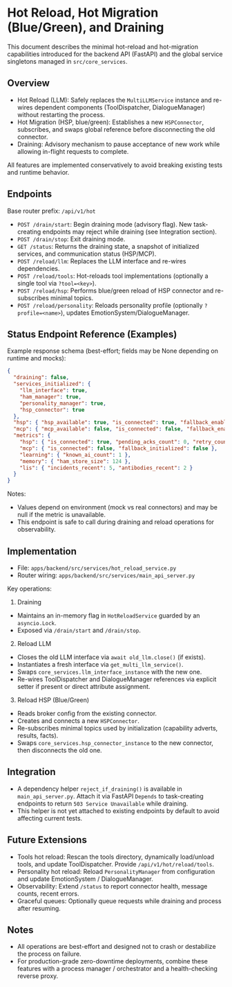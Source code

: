 # Hot Reload, Hot Migration (Blue/Green), and Draining

This document describes the minimal hot-reload and hot-migration capabilities introduced for the backend API (FastAPI) and the global service singletons managed in `src/core_services`.

## Overview

- Hot Reload (LLM): Safely replaces the `MultiLLMService` instance and re-wires dependent components (ToolDispatcher, DialogueManager) without restarting the process.
- Hot Migration (HSP, blue/green): Establishes a new `HSPConnector`, subscribes, and swaps global reference before disconnecting the old connector.
- Draining: Advisory mechanism to pause acceptance of new work while allowing in-flight requests to complete.

All features are implemented conservatively to avoid breaking existing tests and runtime behavior.

## Endpoints

Base router prefix: `/api/v1/hot`

- `POST /drain/start`: Begin draining mode (advisory flag). New task-creating endpoints may reject while draining (see Integration section).
- `POST /drain/stop`: Exit draining mode.
- `GET /status`: Returns the draining state, a snapshot of initialized services, and communication status (HSP/MCP).
- `POST /reload/llm`: Replaces the LLM interface and re-wires dependencies.
- `POST /reload/tools`: Hot-reloads tool implementations (optionally a single tool via `?tool=<key>`).
- `POST /reload/hsp`: Performs blue/green reload of HSP connector and re-subscribes minimal topics.
- `POST /reload/personality`: Reloads personality profile (optionally `?profile=<name>`), updates EmotionSystem/DialogueManager.

## Status Endpoint Reference (Examples)

Example response schema (best-effort; fields may be None depending on runtime and mocks):

```json
{
  "draining": false,
  "services_initialized": {
    "llm_interface": true,
    "ham_manager": true,
    "personality_manager": true,
    "hsp_connector": true
  },
  "hsp": { "hsp_available": true, "is_connected": true, "fallback_enabled": true },
  "mcp": { "mcp_available": false, "is_connected": false, "fallback_enabled": true },
  "metrics": {
    "hsp": { "is_connected": true, "pending_acks_count": 0, "retry_counts_active": 0 },
    "mcp": { "is_connected": false, "fallback_initialized": false },
    "learning": { "known_ai_count": 1 },
    "memory": { "ham_store_size": 124 },
    "lis": { "incidents_recent": 5, "antibodies_recent": 2 }
  }
}
```

Notes:
- Values depend on environment (mock vs real connectors) and may be null if the metric is unavailable.
- This endpoint is safe to call during draining and reload operations for observability.

## Implementation

- File: `apps/backend/src/services/hot_reload_service.py`
- Router wiring: `apps/backend/src/services/main_api_server.py`

Key operations:

1) Draining
- Maintains an in-memory flag in `HotReloadService` guarded by an `asyncio.Lock`.
- Exposed via `/drain/start` and `/drain/stop`.

2) Reload LLM
- Closes the old LLM interface via `await old_llm.close()` (if exists).
- Instantiates a fresh interface via `get_multi_llm_service()`.
- Swaps `core_services.llm_interface_instance` with the new one.
- Re-wires ToolDispatcher and DialogueManager references via explicit setter if present or direct attribute assignment.

3) Reload HSP (Blue/Green)
- Reads broker config from the existing connector.
- Creates and connects a new `HSPConnector`.
- Re-subscribes minimal topics used by initialization (capability adverts, results, facts).
- Swaps `core_services.hsp_connector_instance` to the new connector, then disconnects the old one.

## Integration

- A dependency helper `reject_if_draining()` is available in `main_api_server.py`. Attach it via FastAPI `Depends` to task-creating endpoints to return `503 Service Unavailable` while draining.
- This helper is not yet attached to existing endpoints by default to avoid affecting current tests.

## Future Extensions

- Tools hot reload: Rescan the tools directory, dynamically load/unload tools, and update ToolDispatcher. Provide `/api/v1/hot/reload/tools`.
- Personality hot reload: Reload `PersonalityManager` from configuration and update EmotionSystem / DialogueManager.
- Observability: Extend `/status` to report connector health, message counts, recent errors.
- Graceful queues: Optionally queue requests while draining and process after resuming.

## Notes

- All operations are best-effort and designed not to crash or destabilize the process on failure.
- For production-grade zero-downtime deployments, combine these features with a process manager / orchestrator and a health-checking reverse proxy.
